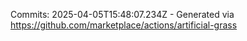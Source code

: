 Commits: 2025-04-05T15:48:07.234Z - Generated via https://github.com/marketplace/actions/artificial-grass
<br>
